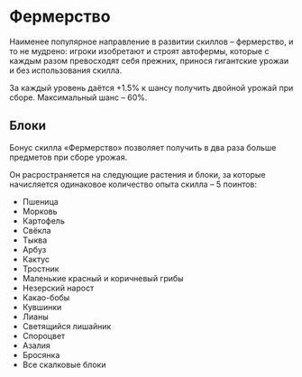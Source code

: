 # Фермерство

Наименее популярное направление в развитии скиллов – фермерство, и то не мудрено: игроки изобретают и строят автофермы, которые с каждым разом превосходят себя прежних, принося гигантские урожаи и без использования скилла.

За каждый уровень даётся +1.5% к шансу получить двойной урожай при сборе. Максимальный шанс – 60%.

## Блоки

Бонус скилла «Фермерство» позволяет получить в два раза больше предметов при сборе урожая.

Он расространяется на следующие растения и блоки, за которые начисляется одинаковое количество опыта скилла – 5 поинтов:

- Пшеница
- Морковь
- Картофель
- Свёкла
- Тыква
- Арбуз
- Кактус
- Тростник
- Маленькие красный и коричневый грибы
- Незерский нарост
- Какао-бобы
- Кувшинки
- Лианы
- Светящийся лишайник
- Спороцвет
- Азалия
- Бросянка
- Все скалковые блоки
